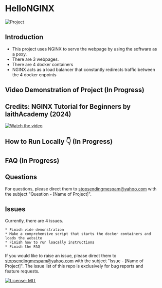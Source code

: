 # HelloNGINX

![Project](https://img.shields.io/badge/Project-lightorange)

## Introduction
* This project uses NGINX to serve the webpage by using the software as a poxy. 
* There are 3 webpages.
* There are 4 docker containers
* NGINX acts as a load balancer that constantly redirects traffic between the 4 docker enpoints

## Video Demonstration of Project (In Progress)

## Credits: NGINX Tutorial for Beginners by IaithAcademy (2024)
[![Watch the video](https://img.youtube.com/vi/9t9Mp0BGnyI/0.jpg)](https://www.youtube.com/watch?v=9t9Mp0BGnyI)

## How to Run Locally 👇 (In Progress)

## FAQ (In Progress)

## Questions
For questions, please direct them to stopsendingmespam@yahoo.com with the subject "Question - [Name of Project]".

## Issues
Currently, there are 4 issues. 
```
* Finish vide demonstration
* Make a comprehensive script that starts the docker containers and loads the website
* Finish how to run loacally instructions
* Finish the FAQ
```

If you would like to raise an issue, please direct them to stopsendingmespam@yahoo.com with the subject "Issue - [Name of Project]".
The issue list of this repo is exclusively for bug reports and feature requests.

[![License: MIT](https://img.shields.io/badge/License-MIT%202024-orange.svg)](https://opensource.org/license/mit)
